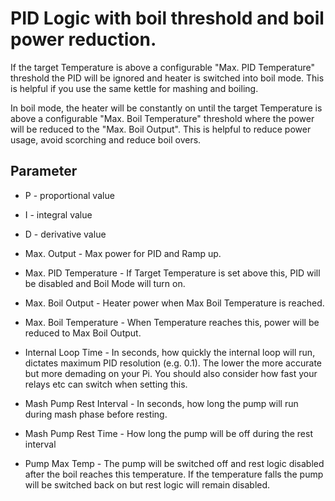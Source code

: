 # PID Logic with boil threshold and boil power reduction.

If the target Temperature is above a configurable "Max. PID Temperature" threshold the PID will be ignored and heater is switched into boil mode. This is helpful if you use the same kettle for mashing and boiling.

In boil mode, the heater will be constantly on until the target Temperature is above a configurable "Max. Boil Temperature" threshold where the power will be reduced to the "Max. Boil Output". This is helpful to reduce power usage, avoid scorching and reduce boil overs.

## Parameter

* P - proportional value
* I - integral value
* D - derivative value
* Max. Output - Max power for PID and Ramp up.
* Max. PID Temperature - If Target Temperature is set above this, PID will be disabled and Boil Mode will turn on.
* Max. Boil Output - Heater power when Max Boil Temperature is reached.
* Max. Boil Temperature - When Temperature reaches this, power will be reduced to Max Boil Output.

* Internal Loop Time - In seconds, how quickly the internal loop will run, dictates maximum PID resolution (e.g. 0.1). The lower the more accurate but more demading on your Pi. You should also consider how fast your relays etc can switch when setting this.

* Mash Pump Rest Interval - In seconds, how long the pump will run during mash phase before resting.
* Mash Pump Rest Time - How long the pump will be off during the rest interval

* Pump Max Temp - The pump will be switched off and rest logic disabled after the boil reaches this temperature. If the temperature falls the pump will be switched back on but rest logic will remain disabled.

